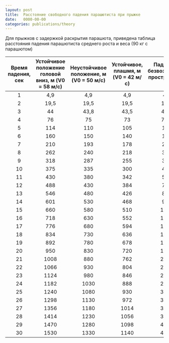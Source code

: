 ```yaml
---
layout: post
title:  Расстояние свободного падения парашютиста при прыжке
date:   0000-00-00
categories: publications/theory
---
```


Для прыжков с задержкой раскрытия парашюта, приведена таблица расстояния падения парашютиста среднего роста и веса (90 кг с парашютом)

| Время падения, сек | Устойчивое положение головой вниз, м (V0 = 58 м/с) | Неустойчивое положение, м (V0 = 50 м/с) | Устойчивое, плашмя, м (V0 = 42 м/с) | Падение в безвоздушном пространстве, м |
|:------------------:|:--------------------------------------------------:|:---------------------------------------:|:-----------------------------------:|:--------------------------------------:|
| 1  | 4,9  | 4,9  | 4,9  | 4,9  |
| 2  | 19,5 | 19,5 | 19,5 | 19,6 |
| 3  | 44   | 43,8 | 43,5 | 44,2 |
| 4  | 76   | 75   | 73   | 78,6 |
| 5  | 114  | 110  | 105  | 123  |
| 6  | 160  | 150  | 140  | 177  |
| 7  | 210  | 193  | 178  | 240  |
| 8  | 262  | 240  | 218  | 314  |
| 9  | 318  | 287  | 255  | 398  |
| 10 | 375  | 335  | 300  | 491  |
| 11 | 430  | 380  | 342  | 594  |
| 12 | 488  | 430  | 384  | 707  |
| 13 | 546  | 480  | 426  | 829  |
| 14 | 601  | 530  | 468  | 962  |
| 15 | 660  | 580  | 510  | 1105 |
| 16 | 718  | 630  | 552  | 1257 |
| 17 | 776  | 680  | 594  | 1419 |
| 18 | 834  | 730  | 636  | 1590 |
| 19 | 892  | 780  | 678  | 1774 |
| 20 | 950  | 830  | 720  | 1965 |
| 21 | 1008 | 880  | 762  | 2166 |
| 22 | 1066 | 930  | 804  | 2388 |
| 23 | 1124 | 980  | 846  | 2600 |
| 24 | 1182 | 1030 | 888  | 2830 |
| 25 | 1240 | 1080 | 930  | 3070 |
| 26 | 1298 | 1130 | 972  | 3320 |
| 27 | 1356 | 1180 | 1014 | 3580 |
| 28 | 1414 | 1230 | 1056 | 3850 |
| 29 | 1470 | 1280 | 1098 | 4130 |
| 30 | 1530 | 1330 | 1140 | 4420 |
